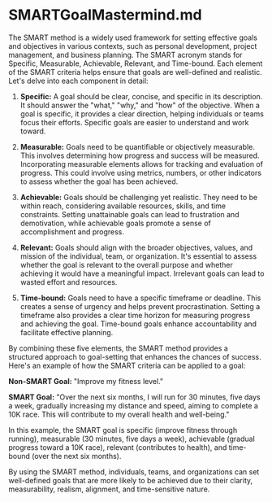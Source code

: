 # SMARTGoalMastermind.md

The SMART method is a widely used framework for setting effective goals and objectives in various contexts, such as personal development, project management, and business planning. The SMART acronym stands for Specific, Measurable, Achievable, Relevant, and Time-bound. Each element of the SMART criteria helps ensure that goals are well-defined and realistic. Let's delve into each component in detail:

1. **Specific:**
A goal should be clear, concise, and specific in its description. It should answer the "what," "why," and "how" of the objective. When a goal is specific, it provides a clear direction, helping individuals or teams focus their efforts. Specific goals are easier to understand and work toward.

2. **Measurable:**
Goals need to be quantifiable or objectively measurable. This involves determining how progress and success will be measured. Incorporating measurable elements allows for tracking and evaluation of progress. This could involve using metrics, numbers, or other indicators to assess whether the goal has been achieved.

3. **Achievable:**
Goals should be challenging yet realistic. They need to be within reach, considering available resources, skills, and time constraints. Setting unattainable goals can lead to frustration and demotivation, while achievable goals promote a sense of accomplishment and progress.

4. **Relevant:**
Goals should align with the broader objectives, values, and mission of the individual, team, or organization. It's essential to assess whether the goal is relevant to the overall purpose and whether achieving it would have a meaningful impact. Irrelevant goals can lead to wasted effort and resources.

5. **Time-bound:**
Goals need to have a specific timeframe or deadline. This creates a sense of urgency and helps prevent procrastination. Setting a timeframe also provides a clear time horizon for measuring progress and achieving the goal. Time-bound goals enhance accountability and facilitate effective planning.

By combining these five elements, the SMART method provides a structured approach to goal-setting that enhances the chances of success. Here's an example of how the SMART criteria can be applied to a goal:

**Non-SMART Goal:** "Improve my fitness level."

**SMART Goal:** "Over the next six months, I will run for 30 minutes, five days a week, gradually increasing my distance and speed, aiming to complete a 10K race. This will contribute to my overall health and well-being."

In this example, the SMART goal is specific (improve fitness through running), measurable (30 minutes, five days a week), achievable (gradual progress toward a 10K race), relevant (contributes to health), and time-bound (over the next six months).

By using the SMART method, individuals, teams, and organizations can set well-defined goals that are more likely to be achieved due to their clarity, measurability, realism, alignment, and time-sensitive nature.
